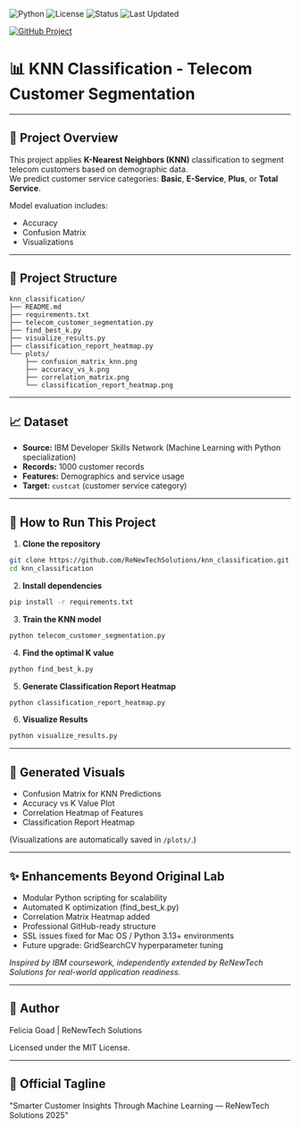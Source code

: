 ![Python](https://img.shields.io/badge/Python-3.9-blue.svg)
![License](https://img.shields.io/badge/License-MIT-green.svg)
![Status](https://img.shields.io/badge/Status-In%20Progress-orange.svg)
![Last Updated](https://img.shields.io/badge/Last%20Updated-April%202025-blueviolet)

[![GitHub Project](https://img.shields.io/badge/View%20Project-on%20GitHub-blue?logo=github)](https://github.com/ReNewTechSolutions/knn_classification)

# 📊 KNN Classification - Telecom Customer Segmentation

---

## 📌 Project Overview

This project applies **K-Nearest Neighbors (KNN)** classification to segment telecom customers based on demographic data.  
We predict customer service categories: **Basic**, **E-Service**, **Plus**, or **Total Service**.

Model evaluation includes:
- Accuracy
- Confusion Matrix
- Visualizations

---

## 📂 Project Structure

```
knn_classification/
├── README.md
├── requirements.txt
├── telecom_customer_segmentation.py
├── find_best_k.py
├── visualize_results.py
├── classification_report_heatmap.py
└── plots/
    ├── confusion_matrix_knn.png
    ├── accuracy_vs_k.png
    ├── correlation_matrix.png
    └── classification_report_heatmap.png
```

---

## 📈 Dataset

- **Source:** IBM Developer Skills Network (Machine Learning with Python specialization)
- **Records:** 1000 customer records
- **Features:** Demographics and service usage
- **Target:** `custcat` (customer service category)

---

## 🚀 How to Run This Project

1. **Clone the repository**

```bash
git clone https://github.com/ReNewTechSolutions/knn_classification.git
cd knn_classification
```

2. **Install dependencies**

```bash
pip install -r requirements.txt
```

3. **Train the KNN model**

```bash
python telecom_customer_segmentation.py
```

4. **Find the optimal K value**

```bash
python find_best_k.py
```

5. **Generate Classification Report Heatmap**

```bash
python classification_report_heatmap.py
```

6. **Visualize Results**

```bash
python visualize_results.py
```

---

## 📸 Generated Visuals

- Confusion Matrix for KNN Predictions
- Accuracy vs K Value Plot
- Correlation Heatmap of Features
- Classification Report Heatmap

(Visualizations are automatically saved in `/plots/`.)

---

## ✨ Enhancements Beyond Original Lab

- Modular Python scripting for scalability
- Automated K optimization (find_best_k.py)
- Correlation Matrix Heatmap added
- Professional GitHub-ready structure
- SSL issues fixed for Mac OS / Python 3.13+ environments
- Future upgrade: GridSearchCV hyperparameter tuning

*Inspired by IBM coursework, independently extended by ReNewTech Solutions for real-world application readiness.*

---

## 📌 Author

Felicia Goad | ReNewTech Solutions

Licensed under the MIT License.

---

## 🔗 Official Tagline

"Smarter Customer Insights Through Machine Learning — ReNewTech Solutions 2025"

